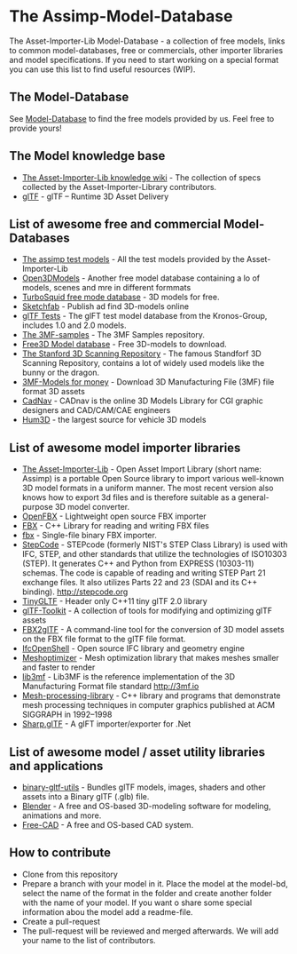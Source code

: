 # The Assimp-Model-Database
The Asset-Importer-Lib Model-Database - a collection of free models, links to common model-databases, free or commercials,
other importer libraries and model specifications. If you need to start working on a special format you can use this list to find useful resources (WIP).

## The Model-Database
See [Model-Database](https://github.com/assimp/assimp-mdb/tree/master/model-db/) to find the free models provided by us. Feel free to provide yours!

## The Model knowledge base
- [The Asset-Importer-Lib knowledge wiki](https://github.com/assimp/assimp/wiki/The-asset-knowledge-base) - The collection of specs collected by the Asset-Importer-Library contributors.
- [glTF](https://github.com/KhronosGroup/glTF) - glTF – Runtime 3D Asset Delivery

## List of awesome free and commercial Model-Databases
- [The assimp test models](https://github.com/assimp/assimp/tree/master/test/models) - All the test models provided by the Asset-Importer-Lib
- [Open3DModels](http://open3dmodel.com/) - Another free model database containing a lo of models, scenes and mre in different formmats
- [TurboSquid free mode database](https://www.turbosquid.com/Search/3D-Models/free) - 3D models for free.
- [Sketchfab](https://sketchfab.com) - Publish ad find 3D-models online
- [glTF Tests](https://github.com/KhronosGroup/glTF-Sample-Models) - The glFT test model database from the Kronos-Group, includes 1.0 and 2.0 models.
- [The 3MF-samples](https://github.com/3MFConsortium/3mf-samples) - The 3MF Samples repository.
- [Free3D Model database](https://free3d.com/) - Free 3D-models to download.
- [The Stanford 3D Scanning Repository](http://graphics.stanford.edu/data/3Dscanrep/) - The famous Standforf 3D Scanning Repository, contains a lot of widely used models like the bunny or the dragon.
- [3MF-Models for money](https://www.cgtrader.com/3d-models/ext/3mf) - Download 3D Manufacturing File (3MF) file format 3D assets
- [CadNav](http://www.cadnav.com/) - CADnav is the online 3D Models Library for CGI graphic designers and CAD/CAM/CAE engineers
- [Hum3D](https://hum3d.com/) - the largest source for vehicle 3D models

## List of awesome model importer libraries
- [The Asset-Importer-Lib](http://www.assimp.org/) - Open Asset Import Library (short name: Assimp) is a portable Open Source library to import various well-known 3D model formats in a uniform manner. The most recent version also knows how to export 3d files and is therefore suitable as a general-purpose 3D model converter.
- [OpenFBX](https://github.com/nem0/OpenFBX) - Lightweight open source FBX importer
- [FBX](https://github.com/jskorepa/fbx) - C++ Library for reading and writing FBX files
- [fbx](https://github.com/origamicomet/fbx) -  Single-file binary FBX importer.
- [StepCode](https://github.com/stepcode/stepcode) - STEPcode (formerly NIST's STEP Class Library) is used with IFC, STEP, and other standards that utilize the technologies of ISO10303 (STEP). It generates C++ and Python from EXPRESS (10303-11) schemas. The code is capable of reading and writing STEP Part 21 exchange files. It also utilizes Parts 22 and 23 (SDAI and its C++ binding). http://stepcode.org
- [TinyGLTF](https://github.com/syoyo/tinygltf) - Header only C++11 tiny glTF 2.0 library
- [glTF-Toolkit](https://github.com/Microsoft/glTF-Toolkit) - A collection of tools for modifying and optimizing glTF assets
- [FBX2glTF](https://github.com/facebookincubator/FBX2glTF) - A command-line tool for the conversion of 3D model assets on the FBX file format to the glTF file format.
- [IfcOpenShell](IfcOpenShell) - Open source IFC library and geometry engine
- [Meshoptimizer](https://github.com/zeux/meshoptimizer) - Mesh optimization library that makes meshes smaller and faster to render
- [lib3mf](https://github.com/3MFConsortium/lib3mf) - Lib3MF is the reference implementation of the 3D Manufacturing Format file standard http://3mf.io
- [Mesh-processing-library](https://github.com/Microsoft/Mesh-processing-library) - C++ library and programs that demonstrate mesh processing techniques in computer graphics published at ACM SIGGRAPH in 1992–1998
- [Sharp.glTF](https://github.com/vpenades/SharpGLTF) - A glFT importer/exporter for .Net

## List of awesome model / asset utility libraries and applications
- [binary-gltf-utils](https://github.com/Qantas94Heavy/binary-gltf-utils) - Bundles glTF models, images, shaders and other assets into a Binary glTF (.glb) file.
- [Blender](https://www.blender.org/) - A free and OS-based 3D-modeling software for modeling, animations and more.
- [Free-CAD](https://www.freecadweb.org/) - A free and OS-based CAD system.

## How to contribute
- Clone from this repository 
- Prepare a branch with your model in it. Place the model at the model-bd, select the name of the format in the folder and create another
  folder with the name of your model. If you want o share some special information abou the model add a readme-file.
- Create a pull-request
- The pull-request will be reviewed and merged afterwards. We will add your name to the list of contributors.
